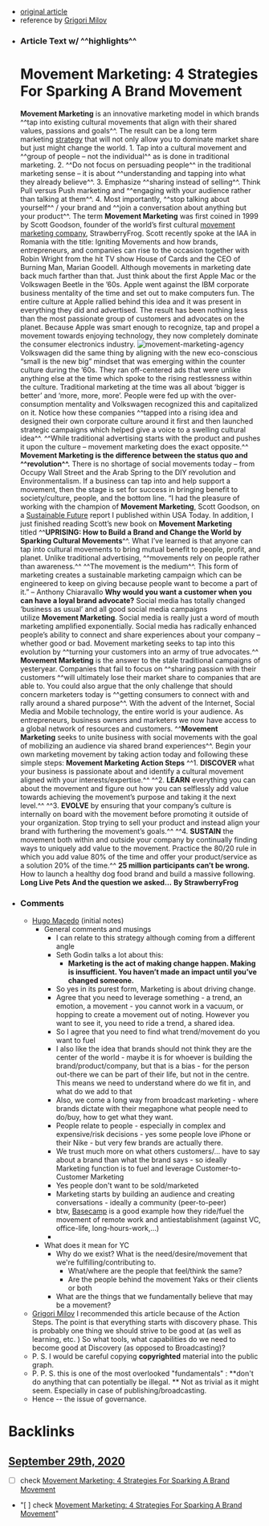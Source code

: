 - [original article](https://www.strawberryfrog.com/movement-marketing-4-strategies-for-sparking-a-brand-movement/)
- reference by [Grigori Milov](<Grigori Milov.md>)
- ### Article Text w/ ^^highlights^^ 
    # Movement Marketing: 4 Strategies For Sparking A Brand Movement
    **Movement Marketing** is an innovative marketing model in which brands ^^tap into existing cultural movements that align with their shared values, passions and goals^^. The result can be a long term marketing [strategy](https://www.strawberryfrog.com/movement-strategy/) that will not only allow you to dominate market share but just might change the world.
        1. Tap into a cultural movement and ^^group of people – not the individual^^ as is done in traditional marketing.
        2. ^^Do not focus on persuading people^^ in the traditional marketing sense – it is about ^^understanding and tapping into what they already believe^^.
        3. Emphasize ^^sharing instead of selling^^. Think Pull versus Push marketing and ^^engaging with your audience rather than talking at them^^.
        4. Most importantly, ^^stop talking about yourself^^ / your brand and ^^join a conversation about anything but your product^^.
    The term **Movement Marketing** was first coined in 1999 by Scott Goodson, founder of the world’s first cultural [movement marketing company](https://strawberryfrog.com/best-advertising-agencies/), StrawberryFrog. Scott recently spoke at the IAA in Romania with the title: Igniting Movements and how brands, entrepreneurs, and companies can rise to the occasion together with Robin Wright from the hit TV show House of Cards and the CEO of Burning Man, Marian Goodell.
    Although movements in marketing date back much farther than that. Just think about the first Apple Mac or the Volkswagen Beetle in the ’60s.
    Apple went against the IBM corporate business mentality of the time and set out to make computers fun. The entire culture at Apple rallied behind this idea and it was present in everything they did and advertised. The result has been nothing less than the most passionate group of customers and advocates on the planet. Because Apple was smart enough to recognize, tap and propel a movement towards enjoying technology, they now completely dominate the consumer electronics industry.
    ![movement-marketing-agency](https://www.strawberryfrog.com/wp-content/uploads/2018/10/movement-marketing-agency-300x300.jpg)Volkswagen did the same thing by aligning with the new eco-conscious “small is the new big” mindset that was emerging within the counter culture during the ’60s. They ran off-centered ads that were unlike anything else at the time which spoke to the rising restlessness within the culture. Traditional marketing at the time was all about ‘bigger is better’ and ‘more, more, more’. People were fed up with the over-consumption mentality and Volkswagen recognized this and capitalized on it.
    Notice how these companies ^^tapped into a rising idea and designed their own corporate culture around it first and then launched strategic campaigns which helped give a voice to a swelling cultural idea^^. ^^While traditional advertising starts with the product and pushes it upon the culture – movement marketing does the exact opposite.^^
    **Movement Marketing is the difference between the status quo and ^^revolution^^.**
    There is no shortage of social movements today – from Occupy Wall Street and the Arab Spring to the DIY revolution and Environmentalism. If a business can tap into and help support a movement, then the stage is set for success in bringing benefit to society/culture, people, and the bottom line.
    “I had the pleasure of working with the champion of **Movement Marketing**, Scott Goodson, on a [Sustainable Future](http://doc.mediaplanet.com/all_projects/7384.pdf) report I published within USA Today. In addition, I just finished reading Scott’s new book on **Movement Marketing** titled ^^__UPRISING: How to Build a Brand and Change the World by Sparking Cultural Movements__^^. What I’ve learned is that anyone can tap into cultural movements to bring mutual benefit to people, profit, and planet. Unlike traditional advertising, ^^movements rely on people rather than awareness.^^ ^^The movement is the medium^^. This form of marketing creates a sustainable marketing campaign which can be engineered to keep on giving because people want to become a part of it.” – Anthony Chiaravallo
    **Why would you want a customer when you can have a loyal brand advocate?**
    Social media has totally changed ‘business as usual’ and all good social media campaigns utilize **Movement Marketing**. Social media is really just a word of mouth marketing amplified exponentially. Social media has radically enhanced people’s ability to connect and share experiences about your company – whether good or bad. Movement marketing seeks to tap into this evolution by ^^turning your customers into an army of true advocates.^^
    **Movement Marketing** is the answer to the stale traditional campaigns of yesteryear. Companies that fail to focus on ^^sharing passion with their customers ^^will ultimately lose their market share to companies that are able to. You could also argue that the only challenge that should concern marketers today is ^^getting consumers to connect with and rally around a shared purpose^^.
    With the advent of the Internet, Social Media and Mobile technology, the entire world is your audience. As entrepreneurs, business owners and marketers we now have access to a global network of resources and customers. ^^**Movement Marketing** seeks to unite business with social movements with the goal of mobilizing an audience via shared brand experiences^^. Begin your own marketing movement by taking action today and following these simple steps:
    **Movement Marketing Action Steps**
        ^^1. **DISCOVER** what your business is passionate about and identify a cultural movement aligned with your interests/expertise.^^
        ^^2. **LEARN** everything you can about the movement and figure out how you can selflessly add value towards achieving the movement’s purpose and taking it the next level.^^
        ^^3. **EVOLVE** by ensuring that your company’s culture is internally on board with the movement before promoting it outside of your organization. Stop trying to sell your product and instead align your brand with furthering the movement’s goals.^^
        ^^4. **SUSTAIN** the movement both within and outside your company by continually finding ways to uniquely add value to the movement. Practice the 80/20 rule in which you add value 80% of the time and offer your product/service as a solution 20% of the time.^^
    **25 million participants can’t be wrong.**
    How to launch a healthy dog food brand and build a massive following.
    **Long Live Pets**
    **And the question we asked…**
    **By StrawberryFrog**
- ### Comments
    - [Hugo Macedo](<Hugo Macedo.md>) (initial notes)
        - General comments and musings 
            - I can relate to this strategy although coming from a different angle
            - Seth Godin talks a lot about this:
                - __Marketing is the act of making change happen. Making is insufficient. You haven’t made an impact until you’ve changed someone.__
            - So yes in its purest form, Marketing is about driving change. 
            - Agree that you need to leverage something - a trend, an emotion, a movement - you cannot work in a vacuum, or hopping to create a movement out of noting. However you want to see it, you need to ride a trend, a shared idea. 
            - So I agree that you need to find what trend/movement do you want to fuel
            - I also like the idea that brands should not think they are the center of the world - maybe it is for whoever is building the brand/product/company, but that is a bias - for the person out-there we can be part of their life, but not in the centre. This means we need to understand where do we fit in, and what do we add to that
            - Also, we come a long way from broadcast marketing - where brands dictate with their megaphone what people need to do/buy, how to get what they want.
            - People relate to people - especially in complex and expensive/risk decisions - yes some people love iPhone or their Nike - but very few brands are actually there. 
            - We trust much more on what others customers/... have to say about a brand than what the brand says - so ideally Marketing function is to fuel and leverage Customer-to-Customer Marketing 
            - Yes people don't want to be sold/marketed 
            - Marketing starts by building an audience and creating conversations - ideally a community (peer-to-peer)
            - btw, [Basecamp](https://basecamp.com/) is a good example how they ride/fuel the movement of remote work and antiestablishment (against VC, office-life, long-hours-work,...) 
            - 
        - What does it mean for YC
            - Why do we exist? What is the need/desire/movement that we're fulfilling/contributing to.
                - What/where are the people that feel/think the same?
                - Are the people behind the movement Yaks or their clients or both
            - What are the things that we fundamentally believe that may be a movement?
    - [Grigori Milov](<Grigori Milov.md>) I recommended this article because of the Action Steps. The point is that everything starts with discovery phase. This is probably one thing we should strive to be good at (as well as learning, etc. )
So what tools, what capabilities do we need to become good at Discovery (as opposed to Broadcasting)?
    - P. S. I would be careful copying **copyrighted** material into the public graph. 
    - P. P. S. this is one of the most overlooked "fundamentals" : **don't do anything that can potentially be illegal. ** Not as trivial as it might seem. Especially in case of publishing/broadcasting. 
    - Hence -- the issue of governance.

# Backlinks
## [September 29th, 2020](<September 29th, 2020.md>)
- [ ] check [Movement Marketing: 4 Strategies For Sparking A Brand Movement](<Movement Marketing: 4 Strategies For Sparking A Brand Movement.md>)

- "[ ] check [Movement Marketing: 4 Strategies For Sparking A Brand Movement](<Movement Marketing: 4 Strategies For Sparking A Brand Movement.md>)"

